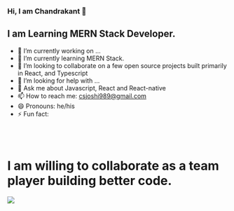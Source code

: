 ### Hi, I am Chandrakant  👋

## I am Learning MERN Stack Developer.

- 🔭 I’m currently working on ...
- 🌱 I’m currently learning MERN Stack.
- 👯 I’m looking to collaborate on a few open source projects built primarily in React, and Typescript
- 🤔 I’m looking for help with ...
- 💬 Ask me about  Javascript, React and React-native
- 📫 How to reach me: csjoshi989@gmail.com
- 😄 Pronouns: he/his
- ⚡ Fun fact: 
<br>
<br>

<h1>I am willing to collaborate as a team player building better code.</h1>


  <img src="https://github-readme-stats.vercel.app/api?username=Chandrakant121&&show_icons=true&title_color=ffffff&icon_color=bb2acf&text_color=daf7dc&bg_color=151515" >


